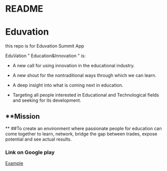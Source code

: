 # README #

# **Eduvation** #

this repo is for Eduvation Summit App

EduVation " Education&Innovation " is: 

- A new call for using innovation in the educational industry.

- A new shout for the nontraditional ways through which we can learn.

- A deep insight into what is coming next in education.

- Targeting all people interested in Educational and Technological fields and seeking for its development.

## **Mission
** ##To create an environment where passionate people for education can come together to learn, network, bridge the gap between trades, expose potential and see actual results.


### Link on Google play ###

[Example](www.google.com)